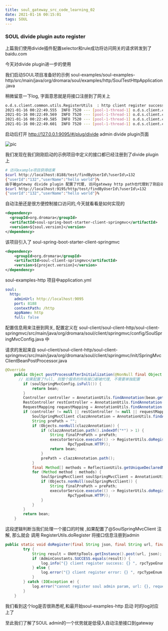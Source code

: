 ```yaml
---
title: soul_gateway_src_code_learning_02
date: 2021-01-16 00:15:01
tags: SOUL
---
```


### SOUL divide plugin auto register

上篇我们使用divide插件配置selector和rule成功将访问网关的请求转发到了baidu.com

今天对divide plugin进一步的使用

我们启动SOUL项目准备好的示例 soul-examples/soul-examples-http/src/main/java/org/dromara/soul/examples/http/SoulTestHttpApplication.java

稍微留意一下log, 字面意思就是将接口注册到了网关上

```bash
o.d.s.client.common.utils.RegisterUtils  : http client register success: {"appName":"http","context":"/http","path":"/http/test/**","pathDesc":"","rpcType":"http","host":"127.0.0.1","port":8188,"ruleName":"/http/test/**","enabled":true,"registerMetaData":false} 
2021-01-16 00:22:49.555  INFO 7520 --- [pool-1-thread-1] o.d.s.client.common.utils.RegisterUtils  : http client register success: {"appName":"http","context":"/http","path":"/http/order/save","pathDesc":"Save order","rpcType":"http","host":"127.0.0.1","port":8188,"ruleName":"/http/order/save","enabled":true,"registerMetaData":false} 
2021-01-16 00:22:49.569  INFO 7520 --- [pool-1-thread-1] o.d.s.client.common.utils.RegisterUtils  : http client register success: {"appName":"http","context":"/http","path":"/http/order/path/**","pathDesc":"","rpcType":"http","host":"127.0.0.1","port":8188,"ruleName":"/http/order/path/**","enabled":true,"registerMetaData":false} 
2021-01-16 00:22:49.585  INFO 7520 --- [pool-1-thread-1] o.d.s.client.common.utils.RegisterUtils  : http client register success: {"appName":"http","context":"/http","path":"/http/order/path/**/name","pathDesc":"","rpcType":"http","host":"127.0.0.1","port":8188,"ruleName":"/http/order/path/**/name","enabled":true,"registerMetaData":false} 
2021-01-16 00:22:49.601  INFO 7520 --- [pool-1-thread-1] o.d.s.client.common.utils.RegisterUtils  : http client register success: {"appName":"http","context":"/http","path":"/http/order/findById","pathDesc":"Find by id","rpcType":"http","host":"127.0.0.1","port":8188,"ruleName":"/http/order/findById","enabled":true,"registerMetaData":false} 
```

启动后打开 http://127.0.0.1:9095/#/plug/divide admin divide plugin页面

![pic](00soul_auto_register_divide.png)

我们发现在我们刚刚启动的示例项目中定义的接口都已经注册到了divide plugin上

```bash
# 访问example项目获得结果
$curl http://localhost:8188/test/findByUserId\?userId\=132
{"userId":"132","userName":"hello world"}%
由于被gateway divide plugin 配置了代理, 访问gateway http path也代理到了刚启动的example下
$curl http://localhost:9195/http/test/findByUserId\?userId\=132
{"userId":"132","userName":"hello world"}%
```

自动注册还是很方便控制接口访问的,今天就看看是如何实现的

```xml
<dependency>
  <groupId>org.dromara</groupId>
  <artifactId>soul-spring-boot-starter-client-springmvc</artifactId>
  <version>${soul.version}</version>
</dependency>
```

 该项目引入了 soul-spring-boot-starter-client-springmvc

```xml
<dependency>
    <groupId>org.dromara</groupId>
    <artifactId>soul-client-springmvc</artifactId>
    <version>${project.version}</version>
</dependency>
```

soul-examples-http 项目中application.yml

```yaml
soul:
  http:
    adminUrl: http://localhost:9095
    port: 8188
    contextPath: /http
    appName: http
    full: false
```

配置信息用来注册到网关, 配置定义在 soul-client/soul-client-http/soul-client-springmvc/src/main/java/org/dromara/soul/client/springmvc/config/SoulSpringMvcConfig.java 中

请求的发起来自 soul-client/soul-client-http/soul-client-springmvc/src/main/java/org/dromara/soul/client/springmvc/init/SpringMvcClientBeanPostProcessor.java

```java
@Override
    public Object postProcessAfterInitialization(@NonNull final Object bean, @NonNull final String beanName) throws BeansException {
      // 如果配置了full, 则整个服务的所有接口都被代理, 不需要单独配置
        if (soulSpringMvcConfig.isFull()) {
            return bean;
        }
        Controller controller = AnnotationUtils.findAnnotation(bean.getClass(), Controller.class);
        RestController restController = AnnotationUtils.findAnnotation(bean.getClass(), RestController.class);
        RequestMapping requestMapping = AnnotationUtils.findAnnotation(bean.getClass(), RequestMapping.class);
        if (controller != null || restController != null || requestMapping != null) {
            SoulSpringMvcClient clazzAnnotation = AnnotationUtils.findAnnotation(bean.getClass(), SoulSpringMvcClient.class);
            String prePath = "";
            if (Objects.nonNull(clazzAnnotation)) {
                if (clazzAnnotation.path().indexOf("*") > 1) {
                    String finalPrePath = prePath;
                    executorService.execute(() -> RegisterUtils.doRegister(buildJsonParams(clazzAnnotation, finalPrePath), url,
                            RpcTypeEnum.HTTP));
                    return bean;
                }
                prePath = clazzAnnotation.path();
            }
            final Method[] methods = ReflectionUtils.getUniqueDeclaredMethods(bean.getClass());
            for (Method method : methods) {
                SoulSpringMvcClient soulSpringMvcClient = AnnotationUtils.findAnnotation(method, SoulSpringMvcClient.class);
                if (Objects.nonNull(soulSpringMvcClient)) {
                    String finalPrePath = prePath;
                    executorService.execute(() -> RegisterUtils.doRegister(buildJsonParams(soulSpringMvcClient, finalPrePath), url,
                            RpcTypeEnum.HTTP));
                }
            }
        }
        return bean;
    }
```

这段逻辑判断当我们处理一个接口的时候 ,如果配置了@SoulSpringMvcClient 注解, 那么就会 调用 RegisterUtils.doRegister 将接口信息注册到admin

```java
public static void doRegister(final String json, final String url, final RpcTypeEnum rpcTypeEnum) {
        try {
            String result = OkHttpTools.getInstance().post(url, json);
            if (AdminConstants.SUCCESS.equals(result)) {
                log.info("{} client register success: {} ", rpcTypeEnum.getName(), json);
            } else {
                log.error("{} client register error: {} ", rpcTypeEnum.getName(), json);
            }
        } catch (IOException e) {
            log.error("cannot register soul admin param, url: {}, request body: {}", url, json, e);
        }
    }
```

我们看到这个log是否很熟悉呢,和最开始soul-examples-http 启动 时的log对应上了

至此我们了解了SOUL admin的一个优势就是低侵入自动注册接口到gateway